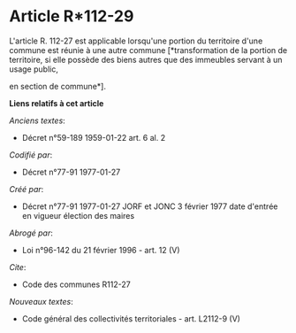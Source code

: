 # Article R*112-29

L'article R. 112-27 est applicable lorsqu'une portion du territoire d'une commune est réunie à une autre commune
[*transformation de la portion de territoire, si elle possède des biens autres que des immeubles servant à un usage public,

en section de commune*].

**Liens relatifs à cet article**

_Anciens textes_:

  - Décret n°59-189 1959-01-22 art. 6 al. 2

_Codifié par_:

  - Décret n°77-91 1977-01-27

_Créé par_:

  - Décret n°77-91 1977-01-27 JORF et JONC 3 février 1977 date d'entrée en vigueur élection des maires

_Abrogé par_:

  - Loi n°96-142 du 21 février 1996 - art. 12 (V)

_Cite_:

  - Code des communes R112-27

_Nouveaux textes_:

  - Code général des collectivités territoriales - art. L2112-9 (V)
